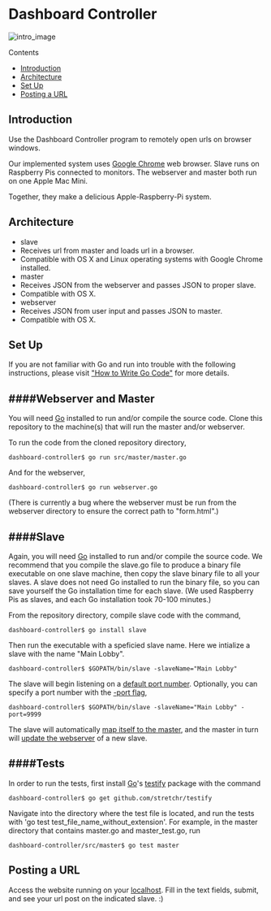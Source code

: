 Dashboard Controller 
====================

![intro_image](https://raw.githubusercontent.com/prezi/dashboard-controller/master/README_images/webpage.png)

Contents
 - [Introduction](https://github.com/prezi/dashboard-controller#introduction)
 - [Architecture](https://github.com/prezi/dashboard-controller#architecture)
 - [Set Up](https://github.com/prezi/dashboard-controller#getting-started)
 - [Posting a URL](https://github.com/prezi/dashboard-controller#posting-a-url)

Introduction
------------------
Use the Dashboard Controller program to remotely open urls on browser windows.

Our implemented system uses [Google Chrome](http://www.google.com/chrome/) web browser. 
Slave runs on Raspberry Pis connected to monitors. 
The webserver and master both run on one Apple Mac Mini. 

Together, they make a delicious Apple-Raspberry-Pi system. 

Architecture
------------------
 - slave 
  - Receives url from master and loads url in a browser. 
  - Compatible with OS X and Linux operating systems with Google Chrome installed. 
 - master
  - Receives JSON from the webserver and passes JSON to proper slave. 
  - Compatible with OS X. 
 - webserver
  - Receives JSON from user input and passes JSON to master. 
  - Compatible with OS X. 


Set Up
------------------

If you are not familiar with Go and run into trouble with the following instructions, please visit  ["How to Write Go Code"](https://golang.org/doc/code.html) for more details. 

####Webserver and Master
------------------

You will need [Go](https://golang.org/) installed to run and/or compile the source code. 
Clone this repository to the machine(s) that will run the master and/or webserver. 

To run the code from the cloned repository directory, 

    dashboard-controller$ go run src/master/master.go

And for the webserver, 

    dashboard-controller$ go run webserver.go

(There is currently a bug where the webserver must be run from the webserver directory to ensure the correct path to "form.html".)

####Slave
------------------

Again, you will need [Go](https://golang.org/) installed to run and/or compile the source code. We recommend that you compile the slave.go file to produce a binary file executable on one slave machine, then copy the slave binary file to all your slaves. A slave does not need Go installed to run the binary file, so you can save yourself the Go installation time for each slave. (We used Raspberry Pis as slaves, and each Go installation took 70-100 minutes.)

From the repository directory, compile slave code with the command, 
 
    dashboard-controller$ go install slave

Then run the executable with a speficied slave name. Here we intialize a slave with the name "Main Lobby".
 
    dashboard-controller$ $GOPATH/bin/slave -slaveName="Main Lobby"

The slave will begin listening on a [default port number](https://github.com/prezi/dashboard-controller/blob/master/src/slave/slave.go#L14). Optionally, you can specify a port number with the [-port flag](https://github.com/prezi/dashboard-controller/blob/master/src/slave/slave.go#L50), 
 
    dashboard-controller$ $GOPATH/bin/slave -slaveName="Main Lobby" -port=9999
    
The slave will automatically [map itself to the master](https://github.com/prezi/dashboard-controller/blob/master/src/slave/slave.go#L108), and the master in turn will [update the webserver](https://github.com/prezi/dashboard-controller/blob/master/src/master/master.go#L66) of a new slave. 

####Tests
------------------

In order to run the tests, first install [Go](https://golang.org/)'s [testify](https://godoc.org/github.com/stretchr/testify) package with the command

    dashboard-controller$ go get github.com/stretchr/testify

Navigate into the directory where the test file is located, and run the tests with 'go test test\_file\_name\_without\_extension'. For example, in the master directory that contains master.go and master_test.go, run

    dashboard-controller/src/master$ go test master
    

Posting a URL
------------------
Access the website running on your [localhost](https://github.com/prezi/dashboard-controller/blob/master/src/webserver/webserver.go#L126). Fill in the text fields, submit, and see your url post on the indicated slave. :) 

